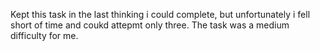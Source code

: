 Kept this task in the last thinking i could complete, but unfortunately i fell short of time and coukd attepmt only three. The task was a medium difficulty for me.
